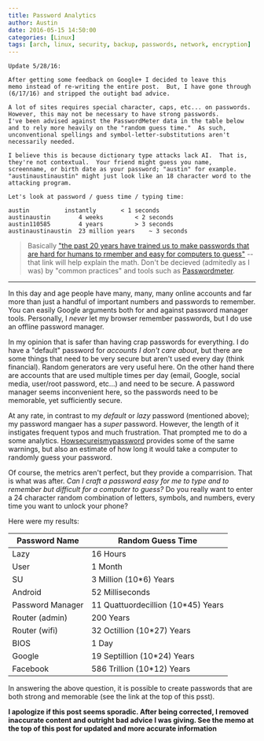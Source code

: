```yaml
---
title: Password Analytics
author: Austin
date: 2016-05-15 14:50:00
categories: [Linux]
tags: [arch, linux, security, backup, passwords, network, encryption]
---
```


```
Update 5/28/16:

After getting some feedback on Google+ I decided to leave this 
memo instead of re-writing the entire post.  But, I have gone through (6/17/16) and stripped the outight bad advice.

A lot of sites requires special character, caps, etc... on passwords.  
However, this may not be necessary to have strong passwords.  
I've been advised against the PasswordMeter data in the table below 
and to rely more heavily on the "random guess time."  As such, 
unconventional spellings and symbol-letter-substitutions aren't 
necessarily needed.

I believe this is because dictionary type attacks lack AI.  That is, 
they're not contextual.  Your friend might guess you name, 
screenname, or birth date as your password; "austin" for example.  
"austinaustinaustin" might just look like an 18 character word to the 
attacking program.  

Let's look at password / guess time / typing time:

austin			instantly		< 1 seconds
austinaustin		4 weeks			< 2 seconds
austin110585		4 years			> 3 seconds
austinaustinaustin	23 million years	~ 3 seconds
```

> Basically ["the past 20 years have trained us to make passwords that are hard for humans to rmember and easy for computers to 
guess"](https://www.explainxkcd.com/wiki/index.php/936:_Password_Strength) -- that link will help explain the math.  Don't be decieved 
(admitedly as I was) by "common practices" and tools such as [Passwordmeter](http://www.passwordmeter.com/).

-----

In this day and age people have many, many, many online accounts and far more than just a handful of important numbers and passwords to 
remember.  You can easily Google arguments both for and against password manager tools.  Personally, I *never* let my browser remember 
passwords, but I do use an offline password manager.

In my opinion that is safer than having crap passwords for everything.  I do have a "default" password for *accounts I don't care about*, 
but there are some things that need to be very secure but aren't used every day (think financial).  Random generators are very useful here.  On 
the other hand there are accounts that are used multiple times per day (email, Google, social media, user/root password, etc...) and need to 
be secure.  A password manager seems inconvenient here, so the passwords need to be memorable, yet sufficiently secure.

At any rate, in contrast to my *default* or *lazy* password (mentioned above); my password mangaer has a *super* password.  However, the length 
of it instigates frequent typos and much frustration.  That prompted me to do a some analytics.  [Howsecureismypassword](https://howsecureismypassword.net/) provides some of the same warnings, but also an estimate of how long it would take 
a computer to randomly guess your password.

Of course, the metrics aren't perfect, but they provide a comparrision.  That is what was after.  *Can I craft a password easy for me to 
type and to remember but difficult for a computer to guess?*  Do you really want to enter a 24 character 
random combination of letters, symbols, and numbers, every time you want to unlock your phone?

Here were my results:

| **Password Name**	| **Random Guess Time**				|
|-----------------------|-----------------------------------------------|
| Lazy			| 16  Hours 					|
| User			| 1   Month					|
| SU			| 3   Million (10\*6) Years			|
| Android		| 52  Milliseconds				|
| Password Manager	| 11  Quattuordecillion (10\*45) Years		|
| Router (admin)	| 200 Years					|
| Router (wifi)		| 32  Octillion (10\*27) Years			|
| BIOS			| 1   Day					|
| Google		| 19  Septillion (10\*24) Years			|
| Facebook		| 586 Trillion (10*12) Years			|

In answering the above question, it is possible to create passwords that are both strong and memorable (see the link at the top of this psst).

**I apologize if this post seems sporadic.  After being corrected, I removed inaccurate content and outright bad advice I was giving.  See the memo at the top of this post for 
updated and more accurate information**

